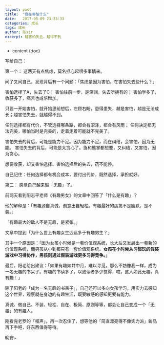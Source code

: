 ```yaml
---
layout: post
title:  "我在害怕什么"
date:   2017-05-09 23:33:33
categories: 成长
tags: 成长
author: 陈sir
excerpt: 越害怕失去，越得不到
---
```

* content
{:toc}

写给自己：

第一个：
这两天有点焦虑，莫名担心起很多事情来。

问了又问自己，发现背后有一个问题：「焦虑是因为害怕，在害怕失去些什么？」

害怕选择了A，失去了C；
害怕往前一步，是深渊，失去所拥有的；
害怕学多了，收获多了，痛苦也成倍增加。

只要一开始害怕，就开始思前想后，左顾右盼，患得患失，越是害怕，越是无法成长；越害怕失去，就越得不到。

任何选择都有代价，不管选择哪条路，都会有沼泽，都会有风雨；
任何决定都无法完美，哪怕当时是完美的，走着走着可能就不完美了。

害怕失去的背后，可能是能力不足。因为能力不足，而在纠结，会害怕，因为无能。
害怕失去的背后，可能是太贪心了。鱼和熊掌都想要，又纠结，又害怕，因为贪心。

想要收获，却又害怕选择、害怕选择后的失去，药不能停。

自己记住：任何选择都有机会成本，要付出代价，既然选择，承担就好。

第二：
感觉自己越来越「无趣」了。

前两天看到阳志平老师《有趣男女》的文章中回答了「什么是有趣」？

他的解释是：「有趣源自真诚，创意出自轻松。有趣最好的朋友不是幽默，是不装。」

「有趣最大的敌人不是无趣，是紧张。」

文章中提到「为什么世上有趣女生远远多于有趣男生？」

其中一个原因是：「因为女孩小时候是一套价值观系统，长大后又发展出一套新的价值观系统，而男孩从小到都只有一套价值观系统。**女孩在小时候从习惯玩的假装游戏中习得协作，男孩则通过假装游戏更多习得竞争。**」

最后，阳老给出建议：「如果有趣如井中月，难以寻觅，那么不妨像我一样，成为一名无趣的书呆子。有趣的书读多了，以致读者多少觉得，哎，这人如此无趣，真有趣！」

除了阳老的「成为一名无趣的书呆子」，自己还可以多向女孩学习，用实力去感知这个世界，观察就在身边的有趣生活，既要敏感的感知更要有能力。

真诚、做自己、不装、轻松、自在、极简、原则等等，都会让自己变成一个「无趣」的有趣人。

刚看完老罗的「相声」，再一次忍住了，想等他的「简直漂亮得不像实力派」新品再下手吧，好东西值得等待。

晚安~




